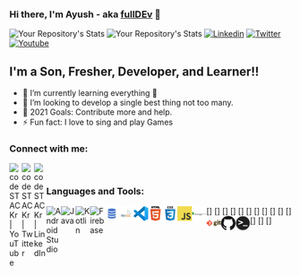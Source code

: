 ### Hi there, I'm Ayush - aka [fullDEv][Linkedin] 👋
![Your Repository's Stats](https://github-readme-stats.vercel.app/api?username=ayush12993&show_icons=true)
![Your Repository's Stats](https://github-readme-stats.vercel.app/api/top-langs/?username=ayush12993&theme=blue-green)
[![Linkedin](https://img.shields.io/website?label=andrDEv&style=for-the-badge&url=https://www.linkedin.com/in/ayush-jain-654617145/)](https://www.linkedin.com/in/ayush-jain-654617145/)
[![Twitter](https://img.shields.io/twitter/follow/andrDEv?color=1DA1F2&logo=twitter&style=for-the-badge)](https://twitter.com/Ayushja47958258)
[![Youtube](https://img.shields.io/twitter/follow/andrDEv?color=DC143C&logo=youtubet&style=for-the-badge)](https://www.youtube.com/channel/UCDCMmWvMw4ScZ1HiP4F4InA)

## I'm a Son, Fresher, Developer, and Learner!!

- 🌱 I’m currently learning everything 🤣
- 👯 I’m looking to develop a single best thing not too many.
- 🥅 2021 Goals: Contribute more and help.
- ⚡ Fun fact: I love to sing and play Games



### Connect with me:


[<img align="left" alt="codeSTACKr | YouTube" width="22px" src="https://cdn.jsdelivr.net/npm/simple-icons@v3/icons/youtube.svg" />][youtube]
[<img align="left" alt="codeSTACKr | Twitter" width="22px" src="https://cdn.jsdelivr.net/npm/simple-icons@v3/icons/twitter.svg" />][twitter]
[<img align="left" alt="codeSTACKr | LinkedIn" width="22px" src="https://cdn.jsdelivr.net/npm/simple-icons@v3/icons/linkedin.svg" />][linkedin]


<br />

### Languages and Tools:

[<img align="left" alt="Android Studio" width="26px" src="https://cdn.worldvectorlogo.com/logos/android-logomark.svg" />]
[<img align="left" alt="Java" width="26px" src="https://cdn.worldvectorlogo.com/logos/java-4.svg" />]
[<img align="left" alt="Kotlin" width="26px"  src="https://cdn.worldvectorlogo.com/logos/kotlin-1.svg" />]
[<img align="left" alt="Firebase" width="26px"  src="https://cdn.worldvectorlogo.com/logos/firebase-1.svg" />]
[<img align="left" alt="SQL" width="26px" src="https://raw.githubusercontent.com/github/explore/80688e429a7d4ef2fca1e82350fe8e3517d3494d/topics/sql/sql.png" />]
[<img align="left" alt="MySQL" width="26px" src="https://raw.githubusercontent.com/github/explore/80688e429a7d4ef2fca1e82350fe8e3517d3494d/topics/mysql/mysql.png" />]
[<img align="left" alt="Visual Studio Code" width="26px" src="https://raw.githubusercontent.com/github/explore/80688e429a7d4ef2fca1e82350fe8e3517d3494d/topics/visual-studio-code/visual-studio-code.png" />]
[<img align="left" alt="HTML5" width="26px" src="https://raw.githubusercontent.com/github/explore/80688e429a7d4ef2fca1e82350fe8e3517d3494d/topics/html/html.png" />]
[<img align="left" alt="CSS3" width="26px" src="https://raw.githubusercontent.com/github/explore/80688e429a7d4ef2fca1e82350fe8e3517d3494d/topics/css/css.png" />]
[<img align="left" alt="JavaScript" width="26px" src="https://raw.githubusercontent.com/github/explore/80688e429a7d4ef2fca1e82350fe8e3517d3494d/topics/javascript/javascript.png" />]
[<img align="left" alt="MongoDB" width="26px" src="https://raw.githubusercontent.com/github/explore/80688e429a7d4ef2fca1e82350fe8e3517d3494d/topics/mongodb/mongodb.png" />]
[<img align="left" alt="Git" width="26px" src="https://raw.githubusercontent.com/github/explore/80688e429a7d4ef2fca1e82350fe8e3517d3494d/topics/git/git.png" />]
[<img align="left" alt="GitHub" width="26px" src="https://raw.githubusercontent.com/github/explore/78df643247d429f6cc873026c0622819ad797942/topics/github/github.png" />]
[<img align="left" alt="Terminal" width="26px" src="https://raw.githubusercontent.com/github/explore/80688e429a7d4ef2fca1e82350fe8e3517d3494d/topics/terminal/terminal.png" />]



[twitter]: https://twitter.com/Ayushja47958258
[youtube]: https://www.youtube.com/channel/UCDCMmWvMw4ScZ1HiP4F4InA
[instagram]: https://instagram.com/codeSTACKr
[linkedin]: https://www.linkedin.com/in/ayush-jain-654617145/
[webdevplaylist]: https://www.youtube.com/playlist?list=PLkwxH9e_vrAJ0WbEsFA9W3I1W-g_BTsbt
[jsplaylist]: https://www.youtube.com/playlist?list=PLkwxH9e_vrALRJKu7wfXby3MKeflhTu6B
[cssplaylist]: https://www.youtube.com/playlist?list=PLkwxH9e_vrALSdvZuEh6gqQdmDoDIoqz4
[reactplaylist]: https://www.youtube.com/playlist?list=PLkwxH9e_vrAK4TdffpxKY3QGyHCpxFcQ0

